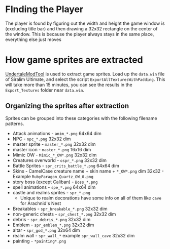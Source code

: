 

# FInding the Player
The player is found by figuring out the width and height the game window is (excluding title bar) and then drawing a 32x32 rectangle
on the center of the window.
This is because the player always stays in the same place, everything else just moves

# How game sprites are extracted

[UndertaleModTool](https://github.com/krzys-h/UndertaleModTool) is used to extract game sprites.
Load up the `data.win` file of Siralim Ultimate, and select the script `ExportAllTexturesWithPadding`.
This will take more than 15 minutes, you can see the results in the `Export_Textures` folder near `data.win`.

## Organizing the sprites after extraction
Sprites can be grouped into these categories with the following filename patterns.
* Attack animations - `anim_*.png` 64x64 dim
* NPC - `npc_*.png` 32x32 dim
* master sprite - `master_*.png` 32x32 dim
* master icon - `master_*.png` 16x16 dim
* Mimic OW - `Mimic_*_OW*.png` 32x32 dim
* Creatures overworld - `ospr_*.png` 32x32 dim
* Battle Sprites - `spr_crits_battle_*.png` 64x64 dim
* Skins - CamelCase creature name + skin name + `*_OW*.png` dim 32x32 - Example `RubyParagon_Quartz_OW_0.png`
* story boss (except Caliban) - `Boss_*.png`
* spell animations - `spe_*.png` 64x64 dim
* castle and realms sprites - `spr_*.png`
    * Unique to realm decorations have some info on all of them like `cave` for Arachnid's Nest
* Breakables - `spr_breakable_*.png` 32x32 dim
* non-generic chests - `spr_chest_*.png` 32x32 dim
* debris - `spr_debris_*.png` 32x32 dim
* Emblem - `spr_emblem_*.png` 32x32 dim
* altar - `spr_god_*.png` 32x64 dim
* realm wall - `spr_wall_*` example `spr_wall_cave` 32x32 dim
* painting - `*painting*.png`
